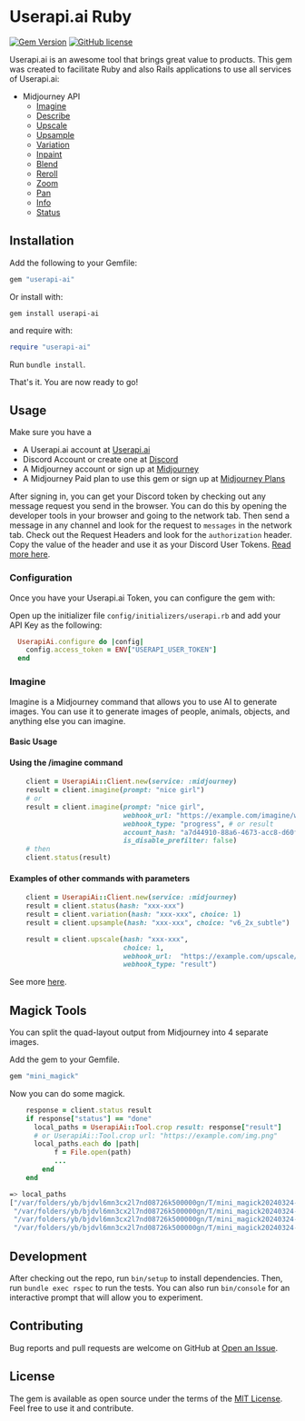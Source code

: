 # Userapi.ai Ruby

[![Gem Version](https://badge.fury.io/rb/userapi-ai.svg)](https://badge.fury.io/rb/userapi-ai)
[![GitHub license](https://img.shields.io/badge/license-MIT-blue.svg)](https://github.com/neonix20b/userapi-ai/blob/main/LICENSE.txt)

Userapi.ai is an awesome tool that brings great value to products.
This gem was created to facilitate Ruby and also Rails applications to use all services of Userapi.ai:
  - Midjourney API
      - [Imagine](https://www.notion.so/Midjourney-userapi-ai-doc-en-119680339b0a47e2ba6ae467eca58142?pvs=21)
      - [Describe](https://www.notion.so/Midjourney-userapi-ai-doc-en-119680339b0a47e2ba6ae467eca58142?pvs=21)
      - [Upscale](https://www.notion.so/Midjourney-userapi-ai-doc-en-119680339b0a47e2ba6ae467eca58142?pvs=21)
      - [Upsample](https://www.notion.so/Midjourney-userapi-ai-doc-en-119680339b0a47e2ba6ae467eca58142?pvs=21)
      - [Variation](https://www.notion.so/Midjourney-userapi-ai-doc-en-119680339b0a47e2ba6ae467eca58142?pvs=21)
      - [Inpaint](https://www.notion.so/Midjourney-userapi-ai-doc-en-119680339b0a47e2ba6ae467eca58142?pvs=21)
      - [Blend](https://www.notion.so/Midjourney-userapi-ai-doc-en-119680339b0a47e2ba6ae467eca58142?pvs=21)
      - [Reroll](https://www.notion.so/Midjourney-userapi-ai-doc-en-119680339b0a47e2ba6ae467eca58142?pvs=21)
      - [Zoom](https://www.notion.so/Midjourney-userapi-ai-doc-en-119680339b0a47e2ba6ae467eca58142?pvs=21)
      - [Pan](https://www.notion.so/Midjourney-userapi-ai-doc-en-119680339b0a47e2ba6ae467eca58142?pvs=21)
      - [Info](https://www.notion.so/Midjourney-userapi-ai-doc-en-119680339b0a47e2ba6ae467eca58142?pvs=21)
      - [Status](https://www.notion.so/Midjourney-userapi-ai-doc-en-119680339b0a47e2ba6ae467eca58142?pvs=21)

## Installation

Add the following to your Gemfile:

```ruby
gem "userapi-ai"
```

Or install with:

```shell
gem install userapi-ai
```

and require with:

```ruby
require "userapi-ai"
```

Run `bundle install`.

That's it. You are now ready to go!

## Usage

Make sure you have a
  - A Userapi.ai account at [Userapi.ai](https://userapi.ai/)
  - Discord Account or create one at [Discord](https://discord.com)
  - A Midjourney account or sign up at [Midjourney](https://www.midjourney.com)
  - A Midjourney Paid plan to use this gem or sign up at [Midjourney Plans](https://www.midjourney.com/account/)

After signing in, you can get your Discord token by checking out any message request you send in the browser.
You can do this by opening the developer tools in your browser and going to the network tab.
Then send a message in any channel and look for the request to `messages` in the network tab.
Check out the Request Headers and look for the `authorization` header. Copy the value of the header and use it as your Discord User Tokens. [Read more here](https://blog.userapi.ai/post/5).

### Configuration

Once you have your Userapi.ai Token, you can configure the gem with:

Open up the initializer file `config/initializers/userapi.rb` and add your API Key as the following:

```ruby
  UserapiAi.configure do |config|
    config.access_token = ENV["USERAPI_USER_TOKEN"]
  end
```

### Imagine

Imagine is a Midjourney command that allows you to use AI to generate images.
You can use it to generate images of people, animals, objects, and anything else you can imagine.

#### Basic Usage

#### Using the /imagine command

```ruby
    client = UserapiAi::Client.new(service: :midjourney)
    result = client.imagine(prompt: "nice girl")
    # or
    result = client.imagine(prompt: "nice girl",
                            webhook_url: "https://example.com/imagine/webhook-url",
                            webhook_type: "progress", # or result
                            account_hash: "a7d44910-88a6-4673-acc8-d60ffc3479a6",
                            is_disable_prefilter: false)
    # then
    client.status(result)
```

#### Examples of other commands with parameters

```ruby
    client = UserapiAi::Client.new(service: :midjourney)
    result = client.status(hash: "xxx-xxx")
    result = client.variation(hash: "xxx-xxx", choice: 1)
    result = client.upsample(hash: "xxx-xxx", choice: "v6_2x_subtle")

    result = client.upscale(hash: "xxx-xxx", 
                            choice: 1,
                            webhook_url:  "https://example.com/upscale/webhook-url",
                            webhook_type: "result")
```
See more [here](https://butternut-saffron-e5e.notion.site/Midjourney-userapi-ai-doc-en-119680339b0a47e2ba6ae467eca58142#9abe719bb58948039acb5f0a6aee8947).

## Magick Tools

You can split the quad-layout output from Midjourney into 4 separate images. 

Add the gem to your Gemfile.

```rb
gem "mini_magick"
```

Now you can do some magick.

```ruby
    response = client.status result
    if response["status"] == "done"
      local_paths = UserapiAi::Tool.crop result: response["result"] 
      # or UserapiAi::Tool.crop url: "https://example.com/img.png"
      local_paths.each do |path|
           f = File.open(path)
           ...
        end
    end
```

```bash
=> local_paths
["/var/folders/yb/bjdvl6mn3cx2l7nd08726k500000gn/T/mini_magick20240324-73984-31zmkb-0.png",
 "/var/folders/yb/bjdvl6mn3cx2l7nd08726k500000gn/T/mini_magick20240324-73984-31zmkb-1.png",
 "/var/folders/yb/bjdvl6mn3cx2l7nd08726k500000gn/T/mini_magick20240324-73984-31zmkb-2.png",
 "/var/folders/yb/bjdvl6mn3cx2l7nd08726k500000gn/T/mini_magick20240324-73984-31zmkb-3.png"]
```

## Development

After checking out the repo, run `bin/setup` to install dependencies. Then, run `bundle exec rspec` to run the tests.
You can also run `bin/console` for an interactive prompt that will allow you to experiment.

## Contributing

Bug reports and pull requests are welcome on GitHub at [Open an Issue](https://github.com/neonix20b/userapi-ai).

## License

The gem is available as open source under the terms of the [MIT License](https://opensource.org/licenses/MIT).
Feel free to use it and contribute.
